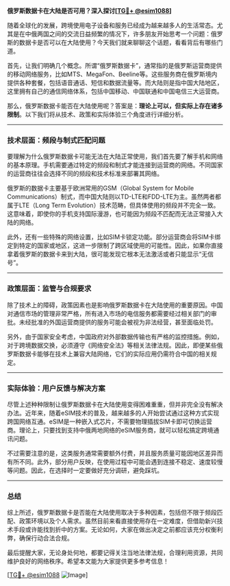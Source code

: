 **俄罗斯数据卡在大陆是否可用？深入探讨[[TG💪+ @esim1088](https://t.me/s/esim1088)]**

随着全球化的发展，跨境使用电子设备和服务已经成为越来越多人的生活常态。尤其是在中俄两国之间的交流日益频繁的情况下，许多朋友开始思考一个问题：俄罗斯的数据卡是否可以在大陆使用？今天我们就来聊聊这个话题，看看背后有哪些门道。

首先，让我们明确几个概念。所谓“俄罗斯数据卡”，通常指的是俄罗斯运营商提供的移动网络服务，比如MTS、MegaFon、Beeline等。这些服务商在俄罗斯境内提供各种套餐，包括语音通话、短信和数据流量等。而大陆则是指中国大陆地区，这里拥有自己的通信网络体系，包括中国移动、中国联通和中国电信三大运营商。

那么，俄罗斯数据卡能否在大陆使用呢？答案是：**理论上可以，但实际上存在诸多限制**。以下我们将从技术、政策和实际体验三个角度进行详细分析。

---

### 技术层面：频段与制式匹配问题

要理解为什么俄罗斯数据卡可能无法在大陆正常使用，我们首先要了解手机和网络的基本原理。手机需要通过特定的频段和制式才能连接到运营商的网络。不同国家的运营商往往会选择不同的频段和技术标准来部署其网络。

俄罗斯的数据卡主要基于欧洲常用的GSM（Global System for Mobile Communications）制式，而中国大陆则以TD-LTE和FDD-LTE为主。虽然两者都属于LTE（Long Term Evolution）技术范畴，但具体使用的频段并不完全一致。这意味着，即使你的手机支持国际漫游，也可能因为频段不匹配而无法正常接入大陆的网络。

此外，还有一些特殊的网络设置，比如SIM卡锁定功能。部分运营商会将SIM卡绑定到特定的国家或地区，这进一步限制了跨区域使用的可能性。因此，如果你直接拿着俄罗斯的数据卡来到大陆，很可能发现它根本无法激活或者只能显示“无信号”。

---

### 政策层面：监管与合规要求

除了技术上的障碍，政策因素也是影响俄罗斯数据卡在大陆使用的重要原因。中国对通信市场的管理非常严格，所有进入市场的电信服务都需要经过相关部门的审批。未经批准的外国运营商提供的服务可能会被视为非法经营，甚至面临处罚。

另外，由于国家安全考虑，中国政府对外部数据传输也有严格的监控措施。例如，对于跨境数据交换，必须遵守《网络安全法》等相关法律法规。因此，即便某些俄罗斯数据卡能够在技术上兼容大陆网络，它们的实际应用仍需符合中国的相关规定。

---

### 实际体验：用户反馈与解决方案

尽管上述种种限制让俄罗斯数据卡在大陆使用变得困难重重，但并非完全没有解决办法。近年来，随着eSIM技术的普及，越来越多的人开始尝试通过这种方式实现跨国网络互通。eSIM是一种嵌入式芯片，不需要物理插拔SIM卡即可切换运营商。理论上，只要找到支持中俄两地网络的eSIM服务商，就可以轻松搞定跨境通讯问题。

不过需要注意的是，这类服务通常需要额外付费，并且服务质量可能因地区差异而有所不同。此外，部分用户反映，在使用过程中可能会遇到连接不稳定、速度较慢等问题。因此，在选择时一定要做好充分调研，避免踩坑。

---

### 总结

综上所述，俄罗斯数据卡是否能在大陆使用取决于多种因素，包括但不限于频段匹配、政策环境以及个人需求。虽然目前来看直接使用存在一定难度，但借助新兴技术手段或许能找到折中的方案。无论如何，大家在做出决定之前都应该充分权衡利弊，确保行动合法合规。

最后提醒大家，无论身处何地，都要记得关注当地法律法规，合理利用资源，共同维护良好的网络秩序。希望本文能为大家提供更多参考信息！

[[TG💪+ @esim1088](https://t.me/s/esim1088) ![Image](https://i.postimg.cc/4NQfJmqS/Snipaste-2025-05-13-00-14-12.png)]